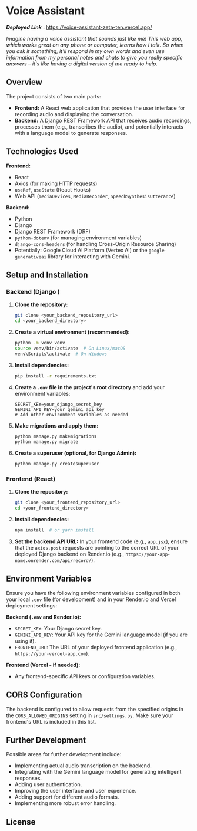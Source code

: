# Voice Assistant 

***Deployed Link*** : https://voice-assistant-zeta-ten.vercel.app/

*Imagine having a voice assistant that sounds just like me! This web app, which works great on any phone or computer, learns how I talk. So when you ask it something, it'll respond in my own words and even use information from my personal notes and chats to give you really specific answers – it's like having a digital version of me ready to help.*

## Overview

The project consists of two main parts:

* **Frontend:** A React web application that provides the user interface for recording audio and displaying the conversation.
* **Backend:** A Django REST Framework API that receives audio recordings, processes them (e.g., transcribes the audio), and potentially interacts with a language model to generate responses.

## Technologies Used

**Frontend:**

* React
* Axios (for making HTTP requests)
* `useRef`, `useState` (React Hooks)
* Web API (`mediaDevices`, `MediaRecorder`, `SpeechSynthesisUtterance`)

**Backend:**

* Python
* Django
* Django REST Framework (DRF)
* `python-dotenv` (for managing environment variables)
* `django-cors-headers` (for handling Cross-Origin Resource Sharing)
* Potentially: Google Cloud AI Platform (Vertex AI) or the `google-generativeai` library for interacting with Gemini.

## Setup and Installation

### Backend (Django )

1.  **Clone the repository:**
    ```bash
    git clone <your_backend_repository_url>
    cd <your_backend_directory>
    ```

2.  **Create a virtual environment (recommended):**
    ```bash
    python -m venv venv
    source venv/bin/activate  # On Linux/macOS
    venv\Scripts\activate  # On Windows
    ```

3.  **Install dependencies:**
    ```bash
    pip install -r requirements.txt
    ```

4.  **Create a `.env` file in the project's root directory** and add your environment variables:
    ```
    SECRET_KEY=your_django_secret_key
    GEMINI_API_KEY=your_gemini_api_key
    # Add other environment variables as needed
    ```

5.  **Make migrations and apply them:**
    ```bash
    python manage.py makemigrations
    python manage.py migrate
    ```

6.  **Create a superuser (optional, for Django Admin):**
    ```bash
    python manage.py createsuperuser
    ```


### Frontend (React)

1.  **Clone the repository:**
    ```bash
    git clone <your_frontend_repository_url>
    cd <your_frontend_directory>
    ```

2.  **Install dependencies:**
    ```bash
    npm install  # or yarn install
    ```

3.  **Set the backend API URL:** In your frontend code (e.g., `app.jsx`), ensure that the `axios.post` requests are pointing to the correct URL of your deployed Django backend on Render.io (e.g., `https://your-app-name.onrender.com/api/record/`).

## Environment Variables

Ensure you have the following environment variables configured in both your local `.env` file (for development) and in your Render.io and Vercel deployment settings:

**Backend (`.env` and Render.io):**

* `SECRET_KEY`: Your Django secret key.
* `GEMINI_API_KEY`: Your API key for the Gemini language model (if you are using it).
* `FRONTEND_URL`: The URL of your deployed frontend application (e.g., `https://your-vercel-app.com`).

**Frontend (Vercel - if needed):**

* Any frontend-specific API keys or configuration variables.

## CORS Configuration

The backend is configured to allow requests from the specified origins in the `CORS_ALLOWED_ORIGINS` setting in `src/settings.py`. Make sure your frontend's URL is included in this list.

## Further Development

Possible areas for further development include:

* Implementing actual audio transcription on the backend.
* Integrating with the Gemini language model for generating intelligent responses.
* Adding user authentication.
* Improving the user interface and user experience.
* Adding support for different audio formats.
* Implementing more robust error handling.


## License



